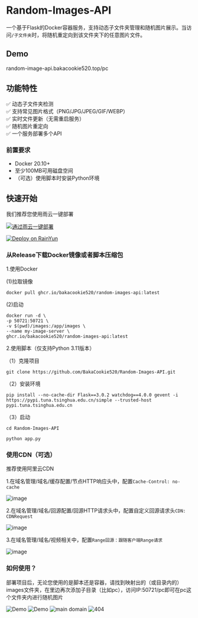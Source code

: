 # Random-Images-API


一个基于Flask的Docker容器服务，支持动态子文件夹管理和随机图片展示。当访问`/子文件夹`时，将随机重定向到该文件夹下的任意图片文件。

## Demo

random-image-api.bakacookie520.top/pc

## 功能特性

✅ 动态子文件夹检测  
✅ 支持常见图片格式（PNG/JPG/JPEG/GIF/WEBP）  
✅ 实时文件更新（无需重启服务）  
✅ 随机图片重定向  
✅ 一个服务部署多个API

### 前置要求
- Docker 20.10+
- 至少100MB可用磁盘空间
- （可选）使用脚本时安装Python环境

## 快速开始

我们推荐您使用雨云一键部署

[![通过雨云一键部署](https://rainyun-apps.cn-nb1.rains3.com/materials/deploy-on-rainyun-cn.svg)](https://app.rainyun.com/apps/rca/store/6218?ref=543098)

[![Deploy on RainYun](https://rainyun-apps.cn-nb1.rains3.com/materials/deploy-on-rainyun-en.svg)](https://app.rainyun.com/apps/rca/store/6218?ref=543098)

### 从Release下载Docker镜像或者脚本压缩包

1.使用Docker

  (1)拉取镜像
  
    docker pull ghcr.io/bakacookie520/random-images-api:latest 
     
  (2)启动
  
    docker run -d \
    -p 50721:50721 \
    -v $(pwd)/images:/app/images \
    --name my-image-server \
    ghcr.io/bakacookie520/random-images-api:latest

  
2.使用脚本（仅支持Python 3.11版本）    

  （1）克隆项目

    git clone https://github.com/BakaCookie520/Random-Images-API.git

  （2）安装环境  

    pip install --no-cache-dir Flask==3.0.2 watchdog==4.0.0 gevent -i https://pypi.tuna.tsinghua.edu.cn/simple --trusted-host pypi.tuna.tsinghua.edu.cn 

  （3）启动  

    cd Random-Images-API  

    python app.py 

### 使用CDN（可选）  

推荐使用阿里云CDN

  1.在域名管理/域名/缓存配置/节点HTTP响应头中，配置`Cache-Control: no-cache`
  
  ![image](https://github.com/user-attachments/assets/134b163d-f5e9-4bfc-9776-180e44686667)


  2.在域名管理/域名/回源配置/回源HTTP请求头中，配置自定义回源请求头`CDN: CDNRequest`

  ![image](https://github.com/user-attachments/assets/7bd0cccd-6010-414a-aa68-ad406fea437e)

  3.在域名管理/域名/视频相关中，配置`Range回源：跟随客户端Range请求`  

  ![image](https://github.com/user-attachments/assets/7ba38634-964a-4b4d-9ecb-31d8fa89ee3f)


### 如何使用？  

部署项目后，无论您使用的是脚本还是容器，请找到映射出的（或目录内的）images文件夹，在里边再次添加子目录（比如pc），访问IP:50721/pc即可在pc这个文件夹内进行随机图片  

![Demo](https://vip.123pan.cn/1815812033/yk6baz03t0n000d7w33gztylj6ousn5aDIYPAIYPDqawDvxPAdQOAY==.png)
![Demo](https://vip.123pan.cn/1815812033/yk6baz03t0m000d7w33g8h9k66nw0ly9DIYPAIYPDqawDvxPAdQOAY==.png)
![main domain](https://vip.123pan.cn/1815812033/ymjew503t0m000d7w32xqlzu1o3n0tkrDIYPAIYPDqawDvxPAdQOAY==.png)
![404](https://vip.123pan.cn/1815812033/ymjew503t0n000d7w32y5tueh6fq0lrlDIYPAIYPDqawDvxPAdQOAY==.png)

  


